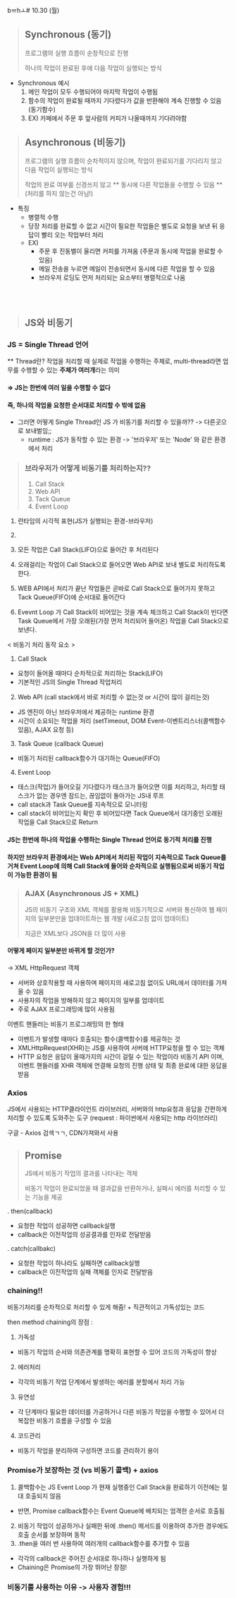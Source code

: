 bㅠhㅗ# 10.30 (월)

> ## Synchronous (동기)
> 프로그램의 실행 흐름이 순창적으로 진행
>
> 하나의 작업이 완료된 후에 다음 작업이 실행되는 방식


- Synchronous 예시
  1. 메인 작업이 모두 수행되어야 마지막 작업이 수행됨
  2. 함수의 작업이 완료될 때까지 기다렸다가 값을 반환해야 계속 진행할 수 있음 (동기함수)
  3. EX) 카페에서 주문 후 앞사람의 커피가 나올때까지 기다려야함



> ## Asynchronous (비동기)
> 프로그램의 실행 흐름이 순차적이지 않으며, 작업이 완료되기를 기다리지 않고 다음 작업이 실행되는 방식
> 
> 작업의 완료 여부를 신경쓰지 않고 ** 동시에 다른 작업들을 수행할 수 있음 ** (처리를 하지 않는건 아님!)


- 특징
  - 병렬적 수행
  - 당장 처리를 완료할 수 없고 시간이 필요한 작업들은 별도로 요청을 보낸 뒤 응답이 빨리 오는 작업부터 처리
  - EX) 
    - 주문 후 진동벨이 울리면 커피를 가져옴 (주문과 동시에 작업을 완료할 수 있음)
    - 메일 전송을 누르면 메일이 전송되면서 동시에 다른 작업을 할 수 있음
    - 브라우저 로딩도 먼저 처리되는 요소부터 병렬적으로 나옴



</br>
</br>
</hr>

> ## JS와 비동기

### JS = Single Thread 언어
** Thread란? 작업을 처리할 때 실제로 작업을 수행하는 주체로, multi-thread라면 업무를 수행할 수 있는 **주체가 여러개**라는 의미

#### => JS는 한번에 여러 일을 수행할 수 없다
#### 즉, 하나의 작업을 요청한 순서대로 처리할 수 밖에 없음

- 그러면 어떻게 Single Thread인 JS 가 비동기를 처리할 수 있을까??
  -> 다른곳으로 보내벌임;;
  - runtime : JS가 동작할 수 있는 환경 -> '브라우저' 또는 'Node' 와 같은 환경에서 처리


> ### 브라우저가 어떻게 비동기를 처리하는지??
>  1. Call Stack
>  2. Web API
>  3. Tack Queue
>  4. Event Loop


1. 런타임의 시각적 표현(JS가 실행되는 환경-브라우저)
2. 

1. 모든 작업은 Call Stack(LIFO)으로 들어간 후 처리된다
2. 오래걸리는 작업이 Call Stack으로 들어오면 Web API로 보내 별도로 처리하도록 한다.
3. WEB API에서 처리가 끝난 작업들은 곧바로 Call Stack으로 들어가지 못하고 Tack Queue(FIFO)에 순서대로 들어간다
4. Evevnt Loop 가 Call Stack이 비어있는 것을 계속 체크하고 Call Stack이 빈다면 Task Queue에서 가장 오래된(가장 먼저 처리되어 들어온) 작업을 Call Stack으로 보낸다.


< 비동기 처리 동작 요소 >
1. Call Stack
  - 요청이 들어올 때마다 순차적으로 처리하는 Stack(LIFO)
  - 기본적인 JS의 Single Thread 작업처리

2. Web API (call stack에서 바로 처리할 수 없는것 or 시간이 많이 걸리는것)
  - JS 엔진이 아닌 브라우저에서 제공하는 runtime 환경
  - 시간이 소요되는 작업을 처리 (setTimeout, DOM Event-이벤트리스너(콜백함수있음), AJAX 요청 등)

3. Task Queue (callback Queue)
  - 비동기 처리된 callback함수가 대기하는 Queue(FIFO)

4. Event Loop
  - 태스크(작업)가 들어오길 기다렸다가 태스크가 들어오면 이를 처리하고, 처리할 태스크가 없는 경우엔 잠드는, 끊임없이 돌아가는 JS내 루프
  - call stack과 Task Queue를 지속적으로 모니터링
  - call stack이 비어있는지 확인 후 비어있다면 Tack Queue에서 대기중인 오래된 작업을 Call Stack으로 Return


#### JS는 한번에 하나의 작업을 수행하는 Single Thread 언어로 동기적 처리를 진행
#### 하지만 브라우저 환경에서는 Web API에서 처리된 작업이 지속적으로 Tack Queue를 거쳐 Event Loop에 의해 Call Stack에 들어와 순차적으로 실행됨으로써 비동기 작업이 가능한 환경이 됨


> ### AJAX (Asynchronous JS + XML)
> JS의 비동기 구조와 XML 객체를 활용해 비동기적으로 서버와 통신하여 웹 페이지의 일부분만을 업데이트하는 웹 개발 (새로고침 없이 업데이트)
>
> 지금은 XML보다 JSON을 더 많이 사용



#### 어떻게 페이지 일부분만 바뀌게 할 것인가?
-> XML HttpRequest 객체
- 서버와 상호작용할 때 사용하며 페이지의 새로고침 없이도 URL에서 데이터를 가져올 수 있음
- 사용자의 작업을 방해하지 않고 페이지의 일부를 업데이트
- 주로 AJAX 프로그래밍에 많이 사용됨



이벤트 핸들러는 비동기 프로그래밍의 한 형태
- 이벤트가 발생할 때마다 호출되는 함수(콜백함수)를 제공하는 것
- XMLHttpRequest(XHR)는 JS를 사용하여 서버에 HTTP요청을 할 수 있는 객체
- HTTP 요청은 응답이 올때가지의 시간이 걸릴 수 있는 작업이라 비동기 API 이며, 이벤트 핸들러를 XHR 객체에 연결해 요청의 진행 상태 및 최종 완료에 대한 응답을 받음


### Axios
JS에서 사용되는 HTTP클라이언트 라이브러리, 서버와의 http요청과 응답을 간편하게 처리할 수 있도록 도와주는 도구
(request : 파이썬에서 사용되는 http 라이브러리)


구글 - Axios 검색ㄱㄱ, CDN가져와서 사용



> ## Promise
> JS에서 비동기 작업의 결과를 나타내는 객체
> 
> 비동기 작업이 완료되었을 때 결과값을 반환하거나, 실패시 에러를 처리할 수 있는 기능을 제공


. then(callback)
  - 요청한 작업이 성공하면 callback실행
  - callback은 이전작업의 성공결과를 인자로 전달받음

. catch(callbakc)
  - 요청한 작업이 하나라도 실패하면 callback실행
  - callback은 이전작업의 실패 객체를 인자로 전달받음


### chaining!!
비동기처리를 순차적으로 처리할 수 있게 해줌! + 직관적이고 가독성있는 코드

then method chaining의 장점 : 
 1. 가독성
  - 비동기 작업의 순서와 의존관계를 명확히 표현할 수 있어 코드의 가독성이 향상
 2. 에러처리
  - 각각의 비동기 작업 단계에서 발생하는 에러를 분할에서 처리 가능
 3. 유연성
  - 각 단계마다 필요한 데이터를 가공하거나 다른 비동기 작업을 수행할 수 있어서 더 복잡한 비동기 흐름을 구성할 수 있음
 4. 코드관리
  - 비동기 작업을 분리하여 구성하면 코드를 관리하기 용이


### Promise가 보장하는 것 (vs 비동기 콜백) + axios
1. 콜백함수는 JS Event Loop 가 현재 실행중인 Call Stack을 완료하기 이전에는 절대 호출되지 않음
  - 반면, Promise callback함수는 Event Queue에 배치되는 엄격한 순서로 호출됨
2. 비동기 작업이 성공하거나 실패한 뒤에 .then() 메서드를 이용하여 추가한 경우에도 호출 순서를 보장하며 동작
3. .then을 여러 번 사용하여 여러개의 callback함수를 추가할 수 있음
  - 각각의 callback은 주어진 순서대로 하나하나 실행하게 됨
  - Chaining은 Promise의 가장 뛰어난 장점!


### 비동기를 사용하는 이유 -> 사용자 경험!!!



